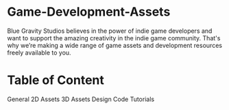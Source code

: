 # Game-Development-Assets
Blue Gravity Studios believes in the power of indie game developers and want to support the amazing creativity in the indie game community. That's why we’re making a wide range of game assets and development resources freely available to you.

# Table of Content
General
2D Assets
3D Assets
Design
Code
Tutorials
